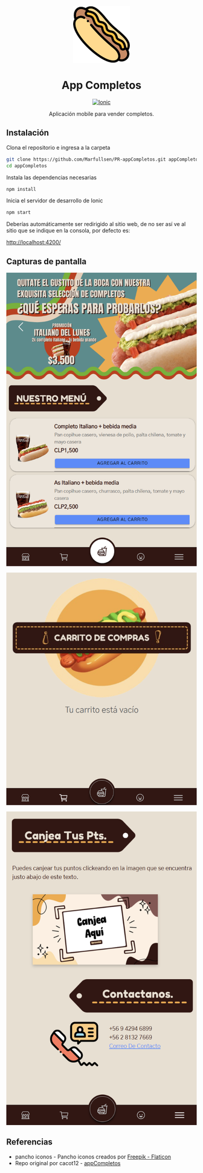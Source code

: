 <p align="center">
    <img src="./docs/img/hot-dog.png" alt="Icon" width="150">
</p>

<div align="center">

# App Completos

[![Ionic](https://img.shields.io/badge/Ionic-Angular-red.svg)](https://ionicframework.com/docs/angular/overview)

</div>

<p align="center">
  Aplicación mobile para vender completos.
</p>

## Instalación

Clona el repositorio e ingresa a la carpeta

``` bash
git clone https://github.com/Marfullsen/PR-appCompletos.git appCompletos
cd appCompletos
```

Instala las dependencias necesarias

``` bash
npm install
```

Inicia el servidor de desarrollo de Ionic

``` bash
npm start
```

Deberías automáticamente ser redirigido al sitio web, de no ser así ve al sitio que se indique en la consola, por defecto es:

[http://localhost:4200/]()

## Capturas de pantalla

<p align="center">
    <img src="./docs/img/main_site_mobile.png" alt="Screenshot main site">
</p>

<p align="center">
    <img src="./docs/img/carrito_mobile.png" alt="Screenshot chart">
</p>

<p align="center">
    <img src="./docs/img/puntos_y_contacto_mobile.png" alt="Screenshot points and contact">
</p>

## Referencias

- pancho iconos - Pancho iconos creados por [Freepik - Flaticon](https://www.flaticon.es/iconos-gratis/pancho)
- Repo original por cacot12 - [appCompletos](https://github.com/cacot12/appCompletos)